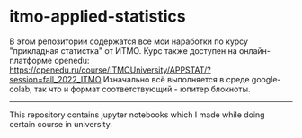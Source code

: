 # itmo-applied-statistics
В этом репозитории содержатся все мои наработки по курсу "прикладная статистка" от ИТМО.
Курс также доступен на онлайн-платформе openedu: https://openedu.ru/course/ITMOUniversity/APPSTAT/?session=fall_2022_ITMO
Изначально всё выполняется в среде google-colab, так что и формат соответствующий - юпитер блокноты.

---

This repository contains jupyter notebooks which I made while doing certain course in university.
